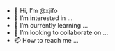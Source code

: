 - 👋 Hi, I’m @xjifo
- 👀 I’m interested in ...
- 🌱 I’m currently learning ...
- 💞️ I’m looking to collaborate on ...
- 📫 How to reach me ...

<!---
xjifo/xjifo is a ✨ special ✨ repository because its `README.md` (this file) appears on your GitHub profile.
You can click the Preview link to take a look at your changes.
--->
